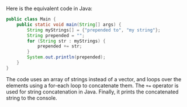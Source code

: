 Here is the equivalent code in Java:

```java
public class Main {
    public static void main(String[] args) {
        String myStrings[] = {"prepended to", "my string"};
        String prepended = "";
        for (String str : myStrings) {
            prepended += str;
        }
        System.out.println(prepended);
    }
}
```

The code uses an array of strings instead of a vector, and loops over the elements using a for-each loop to concatenate them. The `+=` operator is used for string concatenation in Java. Finally, it prints the concatenated string to the console.
